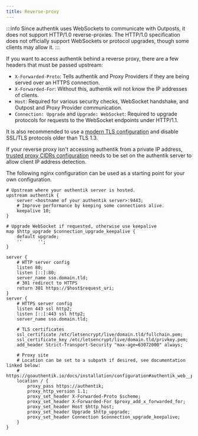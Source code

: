 ```yaml
---
title: Reverse-proxy
---
```


:::info
Since authentik uses WebSockets to communicate with Outposts, it does not support HTTP/1.0 reverse-proxies. The HTTP/1.0 specification does not officially support WebSockets or protocol upgrades, though some clients may allow it.
:::

If you want to access authentik behind a reverse proxy, there are a few headers that must be passed upstream:

- `X-Forwarded-Proto`: Tells authentik and Proxy Providers if they are being served over an HTTPS connection.
- `X-Forwarded-For`: Without this, authentik will not know the IP addresses of clients.
- `Host`: Required for various security checks, WebSocket handshake, and Outpost and Proxy Provider communication.
- `Connection: Upgrade` and `Upgrade: WebSocket`: Required to upgrade protocols for requests to the WebSocket endpoints under HTTP/1.1.

It is also recommended to use a [modern TLS configuration](https://ssl-config.mozilla.org/) and disable SSL/TLS protocols older than TLS 1.3.

If your reverse proxy isn't accessing authentik from a private IP address, [trusted proxy CIDRs configuration](./configuration/configuration.mdx#listen-settings) needs to be set on the authentik server to allow client IP address detection.

The following nginx configuration can be used as a starting point for your own configuration.

```
# Upstream where your authentik server is hosted.
upstream authentik {
    server <hostname of your authentik server>:9443;
    # Improve performance by keeping some connections alive.
    keepalive 10;
}

# Upgrade WebSocket if requested, otherwise use keepalive
map $http_upgrade $connection_upgrade_keepalive {
    default upgrade;
    ''      '';
}

server {
    # HTTP server config
    listen 80;
    listen [::]:80;
    server_name sso.domain.tld;
    # 301 redirect to HTTPS
    return 301 https://$host$request_uri;
}
server {
    # HTTPS server config
    listen 443 ssl http2;
    listen [::]:443 ssl http2;
    server_name sso.domain.tld;

    # TLS certificates
    ssl_certificate /etc/letsencrypt/live/domain.tld/fullchain.pem;
    ssl_certificate_key /etc/letsencrypt/live/domain.tld/privkey.pem;
    add_header Strict-Transport-Security "max-age=63072000" always;

    # Proxy site
    # Location can be set to a subpath if desired, see documentation linked below:
    # https://goauthentik.io/docs/installation/configuration#authentik_web__path
    location / {
        proxy_pass https://authentik;
        proxy_http_version 1.1;
        proxy_set_header X-Forwarded-Proto $scheme;
        proxy_set_header X-Forwarded-For $proxy_add_x_forwarded_for;
        proxy_set_header Host $http_host;
        proxy_set_header Upgrade $http_upgrade;
        proxy_set_header Connection $connection_upgrade_keepalive;
    }
}
```
